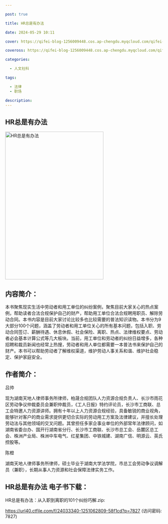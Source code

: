 ```yaml
---

post: true

title: HR总是有办法

date: 2024-05-29 10:11

cover: https://qifei-blog-1256009448.cos.ap-chengdu.myqcloud.com/qifei-blog/65bb4d0a871b83018a0c6545.jpg

coveross: https://qifei-blog-1256009448.cos.ap-chengdu.myqcloud.com/qifei-blog/65bb4d0a871b83018a0c6545.jpg

categories:

  - 人文社科

tags:

  - 法律
  - 职场

description:
---
```




## HR总是有办法
<img alt=" HR总是有办法" class="aligncenter loaded" data-was-processed="true" decoding="async" fetchpriority="high" height="471" src="https://qifei-blog-1256009448.cos.ap-chengdu.myqcloud.com/qifei-blog/65bb4d0a871b83018a0c6545.jpg " style="cursor: zoom-in;" width="314"/>

## 内容简介：

本书聚焦现实生活中劳动者和用工单位的纠纷案例，聚焦目前大家关心的热点案例，帮助读者合法合规保护自己的财产，帮助用工单位合法合规聘用职员、解除劳动合同。本书内容是目前大家讨论比较多也比较需要的普法知识读物。本书分为9大部分100个问题，涵盖了劳动者和用工单位关心的所有基本问题，包括入职、劳动合同签订、薪酬待遇、休息休假、社会保险、离职、热点、法律维权要点、劳动者必会基本计算公式等几大板块。当前，用工单位和劳动者的纠纷日益增多，各种招聘和裁员新闻也经常上热搜，劳动者和用人单位都需要一本普法书来保护自己的财产。本书可以帮助劳动者了解维权渠道，维护劳动人事关系和谐、维护社会稳定、保护家庭安全。

## 作者简介：

吕帅

现为湖南天地人律师事务所律师，柏晟合规团队人力资源合规负责人、长沙市雨花区劳动争议仲裁委员会兼职仲裁员，《工人日报》特约评论员，长沙市工商联、总工会特邀人力资源讲师。拥有十年以上人力资源合规经验，具备敏锐的商业视角，能够针对客户的商业需求提供更切合实际的劳动用工方案及法律建议，并擅长处理劳动法与其他领域的交叉问题。其曾担任多家企事业单位的外部常年法律顾问，如湖南省委台办、国开行湖南省分行、长沙市工商联、长沙市总工会、岳麓区总工会、株洲产业局、株洲中车电气、红星集团、中铁城建、湖南广信、明源云、英氏控股等。

陈橙

湖南天地人律师事务所律师，硕士毕业于湖南大学法学院，市总工会劳动争议调解员（兼职），长期从事人力资源和社会保障法律实务工作。

## HR总是有办法 电子书下载：


HR总是有办法：从入职到离职的101个纠纷巧解.zip: 

https://url40.ctfile.com/f/24033340-1251062809-58f1cd?p=7827 (访问密码: 7827)